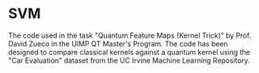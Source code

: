 # SVM
The code used in the task "Quantum Feature Maps (Kernel Trick)" by Prof. David Zueco in the UIMP QT Master's Program. The code has been designed to compare classical kernels against a quantum kernel using the "Car Evaluation" dataset from the UC Irvine Machine Learning Repository.
